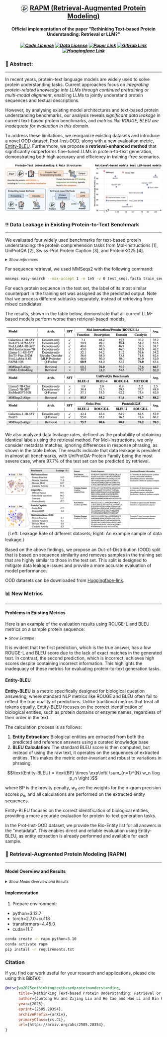 

<h2 align="center">
  <img src="figs/protein.png" style="vertical-align:middle; width:23px; height:23px;" />
  <a href=""> RAPM (Retrieval-Augmented Protein Modeling) </a>
</h2>

<h4 align="center">

**Official implementation of the paper "Rethinking Text-based Protein Understanding: Retrieval or LLM?"**

</h4>

<h5 align="center">

[![Code License](https://img.shields.io/badge/Code%20License-Apache_2.0-green?style=flat-square)](https://github.com/tatsu-lab/stanford_alpaca/blob/main/LICENSE)
[![Data License](https://img.shields.io/badge/Data%20License-CC%20By%20NC%204.0-red?style=flat-square)](https://github.com/tatsu-lab/stanford_alpaca/blob/main/DATA_LICENSE)
[![Paper Link](https://img.shields.io/badge/Paper-pink?style=flat-square&logo=arXiv)](http://arxiv.org/abs/2505.20354)
[![GitHub Link](https://img.shields.io/badge/GitHub-blue?style=flat-square&logo=github)](https://github.com/IDEA-XL/RAPM)
[![Huggingface Link](https://img.shields.io/badge/Huggingface-orange?style=flat-square&logo=huggingface)](https://huggingface.co/datasets/TimeRune/Mol-Inst-OOD)

</h5>

### 📖 Abstract:
---
In recent years, protein-text language models are widely used to solve protein understanding tasks. Current approaches focus on *integrating protein-related knowledge into LLMs through continued pretraining or multi-modal alignment*, enabling LLMs to jointly understand protein sequences and textual descriptions.

However, by analysing existing model architectures and text-based protein understanding benchmarks, our analysis reveals *significant data leakage* in current text-based protein benchmarks, and *metrics like ROUGE, BLEU are inadequate for evaluation in this domain.* 

To address these limitations, we reorganize existing datasets and introduce a novel OOD dataset, [Prot-Inst-OOD](https://huggingface.co/datasets/TimeRune/Prot-Inst-OOD), along with a new evaluation metric, [Entity-BLEU](#Entity-BLEU). Furthermore, we propose a **retrieval-enhanced method** that significantly outperforms fine-tuned LLMs in protein-to-text generation, demonstrating both high accuracy and efficiency in training-free scenarios.


![alt text](figs/main_fig.png)

### ‼️ Data Leakage in Existing Protein-to-Text Benchmark 
---
We evaluated four widely used benchmarks for text-based protein understanding: the protein comprehension tasks from Mol-Instructions [1], UniProtQA [2], Swiss-Prot Protein Caption [3], and ProteinKG25 [4].

<details>
  <summary style="cursor: pointer; font-style: italic; font-size: smaller;">Show references</summary>
  <p style="font-style: italic">
    [1] Mol-Instructions: A Large-Scale Biomolecular Instruction Dataset for Large Language Models <br>
    [2] BioMedGPT: Open Multimodal Generative Pre-trained Transformer for BioMedicine <br>
    [3] ProtT3: Protein-to-Text Generation for Text-based Protein Understanding <br>
    [4] OntoProtein: Protein Pretraining With Ontology Embedding <br>
  </p>
</details>

For sequence retrieval, we used MMSeqs2 with the following command:

```sh
mmseqs easy-search --max-accept 1 -e 1e5 -v 0 test_seqs.fasta train_seqs.fasta result.m8 tmp  
```
For each protein sequence in the test set, the label of its most similar counterpart in the training set was assigned as the predicted output. Note that we process different subtasks separately, instead of retrieving from mixed candidates.

The results, shown in the table below, demonstrate that all current LLM-based models perform worse than retrieval-based models.

![alt text](figs/tab1.png)


We also analyzed data leakage rates, defined as the probability of obtaining identical labels using the retrieval method. For Mol-Instructions, we only consider metadata matches, ignoring differences in response phrasing, as shown in the table below. The results indicate that data leakage is prevalent in almost all benchmarks, with UniProtQA-Protein Family being the most severe case, where 97.7% of the test set can be predicted by retrieval.

![alt text](figs/leakage.png)
（Left: Leakage Rate of different datasets; Right: An example sample of data leakage.）


<!-- 基于以上内容，我们提出了 Out-of-Distribution 划分，该划分基于序列相似度，并且剔除掉了训练集中与测试集相似度较高的样本。 -->

Based on the above findings, we propose an Out-of-Distribution (OOD) split that is based on sequence similarity and removes samples in the training set that are highly similar to those in the test set. This split is designed to mitigate data leakage issues and provide a more accurate evaluation of model performance.

OOD datasets can be downloaded from [Huggingface-link](https://huggingface.co/datasets/TimeRune/Prot-Inst-OOD).


### 📊 New Metrics
---

#### Problems in Existing Metrics


Here is an example of the evaluation results using ROUGE-L and BLEU metrics on a sample protein sequence:

<details>
  <summary style="cursor: pointer; font-style: italic; font-size: smaller;">Show Example</summary>

<table>
  <tr>
    <td><b>Ground Truth:</b></td>
    <td>
      <code>Upon evaluating your submitted sequence, our predictive algorithms suggest the presence of: <u>ABC transporter domains</u></code>
    </td>
  </tr>
  <tr>
    <td><b>Prediction 1<br>(True Answer):</b></td>
    <td>
      <code><em>The sequence you provided has been analyzed for potential protein domains or motifs. The results are:</em> <b>ABC transporter domains</b></code>
      <br>
      <span style="background-color:#f5f5f5; padding:2px 6px; border-radius:3px; font-size:90%; color:#333;">ROUGE-L = 0.27; BLEU = 0.04</span>
    </td>
  </tr>
  <tr>
    <td><b>Prediction 2<br>(False Answer):</b></td>
    <td>
      <code><b>Upon evaluating your submitted sequence, our predictive algorithms suggest the presence of: </b><em>GGDEF, MHYT, EAL domains</em></code>
      <br>
      <span style="background-color:#f5f5f5; padding:2px 6px; border-radius:3px; font-size:90%; color:#333;">ROUGE-L = 0.83; BLEU = 0.73</span>
    </td>
  </tr>
</table>

<p align="center" style="font-size:90%;">
  <span><b>Bold</b></span>: Matched Part &nbsp;&nbsp;
  <span><b>Italic</b></span>: Mismatched Part
</p>
</details>

It is evident that the first prediction, which is the true answer, has a low ROUGE-L and BLEU score due to the lack of exact matches in the generated text. In contrast, the second prediction, which is incorrect, achieves high scores despite containing incorrect information. This highlights the inadequacy of these metrics for evaluating protein-to-text generation tasks.


#### Entity-BLEU

**Entity-BLEU** is a metric specifically designed for biological question answering, where standard NLP metrics like ROUGE and BLEU often fail to reflect the true quality of predictions. Unlike traditional metrics that treat all tokens equally, Entity-BLEU focuses on the correct identification of biological entities, such as protein domains or enzyme names, regardless of their order in the text.

The calculation process is as follows:
1. **Entity Extraction:** Biological entities are extracted from both the predicted and reference answers using a curated knowledge base
2. **BLEU Calculation:** The standard BLEU score is then computed, but instead of using the raw text, it operates on the sequences of extracted entities. This makes the metric order-invariant and robust to variations in phrasing.

```math
\text{Entity-BLEU} = \text{BP} \times \exp\left( \sum_{n=1}^{N} w_n \log p_n \right )
```

where BP is the brevity penalty, $w_n$ are the weights for the n-gram precision scores $p_n$, and all calculations are performed on the extracted entity sequences.

Entity-BLEU focuses on the correct identification of biological entities, providing a more accurate evaluation for protein-to-text generation tasks.


In the Prot-Inst-OOD dataset, we provide the Bio-Entity list for all answers in the "metadata". This enables direct and reliable evaluation using Entity-BLEU, as entity extraction is already performed and available for each sample.



### 🚀 Retrieval-Augmented Protein Modeling (RAPM)
---

#### Model Overview and Results
<details>
  <summary style="cursor: pointer; font-style: italic; font-size: smaller;">Show Model Overview and Results</summary>

RAPM is a retrieval-augmented method that enhances protein understanding by integrating retrieval mechanisms with language models. It retrieves relevant protein sequences from a database and uses them to inform the generation of text-based answers.

![alt text](figs/pipeline.png)

We evaluate RAPM on the Prot-Inst-OOD dataset, comparing it with various LLM-based models, including fine-tuned LLMs and retrieval-based methods. The results demonstrate that RAPM achieves superior performance in terms of both accuracy and efficiency.

![alt text](figs/tab_main.png)


</details>

#### Implementation

1. Prepare environment:

- python=3.12.7
- torch=2.7.0+cu118
- transformers=4.45.0
- cuda=11.7

```bash
conda create -n rapm python=3.10
conda activate rapm
pip install -r requirements.txt
```



### Citation
If you find our work useful for your research and applications, please cite using this BibTeX:
```bibtex
@misc{wu2025rethinkingtextbasedproteinunderstanding,
      title={Rethinking Text-based Protein Understanding: Retrieval or LLM?}, 
      author={Juntong Wu and Zijing Liu and He Cao and Hao Li and Bin Feng and Zishan Shu and Ke Yu and Li Yuan and Yu Li},
      year={2025},
      eprint={2505.20354},
      archivePrefix={arXiv},
      primaryClass={cs.CL},
      url={https://arxiv.org/abs/2505.20354}, 
}
```


